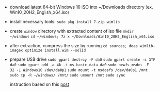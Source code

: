- download latest 64-bit Windows 10 ISO into ~/Downloads directory (ex. Win10_20H2_English_x64.iso)
- install necessary tools:
  ```sudo pkg install 7-zip wimlib```
 - create ```window``` directory with extracted content of iso file
  ```mkdir ~/windows```
  ```cd ~/windows; 7z x ~/Downloads/Win10_20H2_English_x64.iso```
- after extraction, compress the size by running
  ```cd sources; doas wimlib-imagex optimize install.wim --solid```
- prepare USB drive
  ```sudo gpart destroy -F da0```
  ```sudo gpart create -s GTP da0```
  ```sudo gpart add -a 4k -t ms-basic-data da0```
  ```sudo newfs_msdos -F 32 -L Windows10 /dev/da0p1```
  ```sudo mount -t msdosfs /dev/da0p1 /mnt```
  ```sudo cp -R ~/windows/ /mnt/```
  ```sudo umount /mnt```
  ```sudo sync```
  
  instruction based on this [post](https://forums.freebsd.org/threads/creating-a-windows-10-bootable-usb-stick-using-freebsd.77429/)
  
